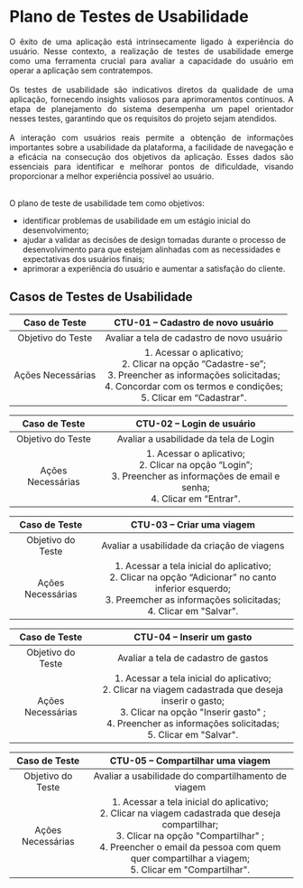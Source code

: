 # Plano de Testes de Usabilidade

<div align="justify">
O êxito de uma aplicação está intrinsecamente ligado à experiência do usuário. Nesse contexto, a realização de testes de usabilidade emerge como uma ferramenta crucial para avaliar a capacidade do usuário em operar a aplicação sem contratempos.</div><br>
<div align="justify">
Os testes de usabilidade são indicativos diretos da qualidade de uma aplicação, fornecendo insights valiosos para aprimoramentos contínuos. A etapa de planejamento do sistema desempenha um papel orientador nesses testes, garantindo que os requisitos do projeto sejam atendidos.</div><br>
<div align="justify">
A interação com usuários reais permite a obtenção de informações importantes sobre a usabilidade da plataforma, a facilidade de navegação e a eficácia na consecução dos objetivos da aplicação. Esses dados são essenciais para identificar e melhorar pontos de dificuldade, visando proporcionar a melhor experiência possível ao usuário.</div><br>

O plano de teste de usabilidade tem como objetivos:
- identificar problemas de usabilidade em um estágio inicial do desenvolvimento;
- ajudar a validar as decisões de design tomadas durante o processo de desenvolvimento para que estejam alinhadas com as necessidades e expectativas dos usuários finais;
- aprimorar a experiência do usuário e aumentar a satisfação do cliente.

## Casos de Testes de Usabilidade

| **Caso de Teste** 	| **CTU-01 – Cadastro de novo usuário** 	|
|:---:	|:---:	|
| Objetivo do Teste 	| Avaliar a tela de cadastro de novo usuário |
| Ações Necessárias 	| 1. Acessar o aplicativo; <br> 2. Clicar na opção “Cadastre-se”; <br> 3. Preencher as informações solicitadas; <br> 4. Concordar com os termos e condições; <br> 5. Clicar em “Cadastrar". |

| **Caso de Teste** 	| **CTU-02 – Login de usuário** 	|
|:---:	|:---:	|
| Objetivo do Teste 	| Avaliar a usabilidade da tela de Login |
| Ações Necessárias 	| 1. Acessar o aplicativo; <br> 2. Clicar na opção “Login”; <br> 3. Preencher as informações de email e senha; <br> 4. Clicar em “Entrar". |

| **Caso de Teste** 	| **CTU-03 – Criar uma viagem** 	|
|:---:	|:---:	|
| Objetivo do Teste 	| Avaliar a usabilidade da criação de viagens |
| Ações Necessárias 	| 1. Acessar a tela inicial do aplicativo; <br> 2. Clicar na opção “Adicionar” no canto inferior esquerdo; <br> 3. Preemcher as informações solicitadas; <br> 4. Clicar em "Salvar". |

| **Caso de Teste** 	| **CTU-04 – Inserir um gasto** 	|
|:---:	|:---:	|
| Objetivo do Teste 	| Avaliar a tela de cadastro de gastos |
| Ações Necessárias 	| 1. Acessar a tela inicial do aplicativo; <br> 2. Clicar na viagem cadastrada que deseja inserir o gasto; <br> 3. Clicar na opção "Inserir gasto" ; <br> 4. Preencher as informações solicitadas; <br> 5. Clicar em "Salvar". |

| **Caso de Teste** 	| **CTU-05 – Compartilhar uma viagem** 	|
|:---:	|:---:	|
| Objetivo do Teste 	| Avaliar a usabilidade do compartilhamento de viagem |
| Ações Necessárias 	| 1. Acessar a tela inicial do aplicativo; <br> 2. Clicar na viagem cadastrada que deseja compartilhar; <br> 3. Clicar na opção "Compartilhar" ; <br> 4. Preencher o email da pessoa com quem quer compartilhar a viagem; <br> 5. Clicar em "Compartilhar". |
